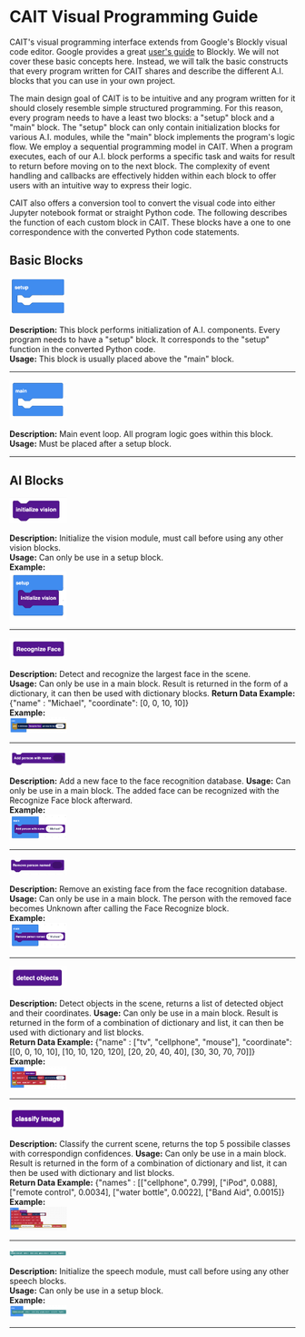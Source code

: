 # CAIT Visual Programming Guide

CAIT's visual programming interface extends from Google's Blockly visual code editor.  Google provides a great [user's guide](https://developers.google.com/blockly/guides/overview) to Blockly.  We will not cover these basic concepts here.  Instead, we will talk the basic constructs that every program written for CAIT shares and describe the different A.I. blocks that you can use in your own project.

The main design goal of CAIT is to be intuitive and any program written for it should closely resemble simple structured programming.  For this reason, every program needs to have a least two blocks: a "setup" block and a "main" block.  The "setup" block can only contain initialization blocks for various A.I. modules, while the "main" block implements the program's logic flow.  We employ a sequential programming model in CAIT.  When a program executes, each of our A.I. block performs a specific task and waits for result to return before moving on to the next block.  The complexity of event handling and callbacks are effectively hidden within each block to offer users with an intuitive way to express their logic.

CAIT also offers a conversion tool to convert the visual code into either Jupyter notebook format or straight Python code.  The following describes the function of each custom block in CAIT.  These blocks have a one to one correspondence with the converted Python code statements.  

## Basic Blocks

<img src="../images/setup.png" width="20%">	

**Description:** This block performs initialization of A.I. components.  Every program needs to have a "setup" block.  It corresponds to the "setup" function in the converted Python code.  
**Usage:** This block is usually placed above the "main" block.  
* * *

<img src="../images/main.png" width="20%">	

**Description:** Main event loop. All program logic goes within this block.  
**Usage:** Must be placed after a setup block.  
* * *

## AI Blocks

<img src="../images/init_vision.png" width="20%">	

**Description:** Initialize the vision module, must call before using any other vision blocks.  
**Usage:** Can only be use in a setup block.  
**Example:**   
<img src="../images/init_vision_example.png" width="20%">	
* * *

<img src="../images/recognize_face.png" width="20%">	

**Description:** Detect and recognize the largest face in the scene.   
**Usage:** Can only be use in a main block. Result is returned in the form of a dictionary, it can then be used with dictionary blocks.
**Return Data Example:**  {"name" : "Michael", "coordinate": [0, 0, 10, 10]}  
**Example:**   
<img src="../images/recognize_face_example.png" width="20%">	
* * *

<img src="../images/add_face.png" width="20%">	

**Description:** Add a new face to the face recognition database. 
**Usage:** Can only be use in a main block. The added face can be recognized with the Recognize Face block afterward.  
**Example:**   
<img src="../images/add_face_example.png" width="20%">	
* * *

<img src="../images/remove_face.png" width="20%">	

**Description:** Remove an existing face from the face recognition database. 
**Usage:** Can only be use in a main block. The person with the removed face becomes Unknown after calling the Face Recognize block.  
**Example:**   
<img src="../images/remove_face_example.png" width="20%">	
* * *

<img src="../images/object_detect.png" width="20%">	

**Description:** Detect objects in the scene, returns a list of detected object and their coordinates.
**Usage:** Can only be use in a main block. Result is returned in the form of a combination of dictionary and list, it can then be used with dictionary and list blocks.  
**Return Data Example:**  {"name" : ["tv", "cellphone", "mouse"], "coordinate": [[0, 0, 10, 10], [10, 10, 120, 120], [20, 20, 40, 40], [30, 30, 70, 70]]}  
**Example:**   
<img src="../images/object_detect_example.png" width="20%">	
* * *

<img src="../images/classify_image.png" width="20%">	

**Description:** Classify the current scene, returns the top 5 possibile classes with correspondign confidences.
**Usage:** Can only be use in a main block. Result is returned in the form of a combination of dictionary and list, it can then be used with dictionary and list blocks.  
**Return Data Example:**  {"names" : [["cellphone", 0.799], ["iPod", 0.088], ["remote control", 0.0034], ["water bottle", 0.0022], ["Band Aid", 0.0015]}  
**Example:**   
<img src="../images/classify_image_example.png" width="20%">	
* * *

<img src="../images/init_speech.png" width="20%">	

**Description:** Initialize the speech module, must call before using any other speech blocks.  
**Usage:** Can only be use in a setup block.  
**Example:**   
<img src="../images/init_speech_example.png" width="20%">	
* * *

